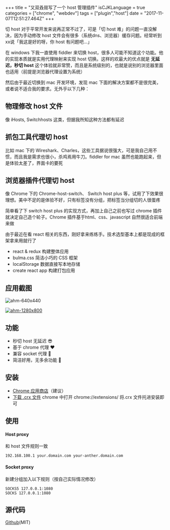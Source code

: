 +++
title = "又双叒叕写了一个 host 管理插件"
isCJKLanguage = true
categories = ["chrome", "webdev"]
tags = ["plugin","host"]
date = "2017-11-07T12:51:27.464Z"
+++

切 host 对于平常开发来说再正常不过了，可是「切 host 难」的问题一直没解决，因为手动修改 host 文件会有很多（系统dns、浏览器）缓存问题。经常听到xx说「我这是好的呀，你 host 有问题吧...」

在 windows 下我一直使用 fiddler 来切换 host，很多人可能不知道这个功能。他的实现本质就是实用代理映射来实现 host 切换。这样的欢最大的优点就是 **无延迟，秒切 host** 这个体验就非常赞，而且是系统级别的，也就是说别的浏览器里面也适用（前提是浏览器代理设置为系统）

然后由于最近切换到 mac 开发环境，发现 mac 下面的解决方案都不是很完美，或者说不适合我的要求。无外乎以下几种：

## 物理修改 host 文件

像 iHosts, Switchhosts 这类，但据我所知这种方法都有延迟

## 抓包工具代理切 host

比如 mac 下的 Wireshark、Charles，这些工具据说很强大，可是我自己用不惯，而且我是需求也很小，杀鸡焉用牛刀。fiddler for mac 虽然也能跑起来，但是体验太差了，界面卡的要死

## 浏览器插件代理切 host

像 Chrome 下的 Chrome-host-switch、 Switch host plus 等，试用了下效果很理想。美中不足的是体验不好，只有标签没有分组，把标签当分组切的人很蛋疼

简单看了下 switch host plus 的实现方式，再加上自己之前也写过 chrome 插件就决定自己造个轮子。Chrome 插件基于html、css、javascript 自然很适合前端来做

由于最近在看 react 相关的东西，刚好拿来练练手。技术选型基本上都是现成的框架拿来用就行了

- react & redux 构建整体应用
- bulma.css 简洁小巧的 CSS 框架
- localStorage 数据直接写本地存储
- create react app 构建打包应用

## 应用截图

![ahm-640x440](https://img20.360buyimg.com/devfe/jfs/t11611/80/1444685331/28555/590b5dfa/5a013f0aN19565830.png)

[![ahm-1280x800](https://img20.360buyimg.com/devfe/jfs/t11845/332/1453803626/635686/c8e4f98/5a013fe8N41db44e3.png)](https://img20.360buyimg.com/devfe/jfs/t11845/332/1453803626/635686/c8e4f98/5a013fe8N41db44e3.png)

## 功能

* 秒切 host 无延迟 😎
* 基于 chrome 代理 ❤️
* 兼容 socket 代理 🤔
* 简洁好用，无多余功能 👏

## 安装

- [Chrome 应用商店](https://chrome.google.com/webstore/detail/awesome-host-manager/pikaoeecieigblebdddckmlegonlogha?hl=zh-CN)（建议）
- [下载 .crx 文件](https://raw.githubusercontent.com/keelii/awesome-host-manager/master/awesome-host-manager.crx) chrome 中打开 chrome://extensions/ 将.crx 文件托进安装即可

## 使用

#### Host proxy

和 host 文件规则一致
```
192.168.100.1 your.domain.com your-anther.domain.com
```

#### Socket proxy

新建分组加入以下规则（按自己实际情况修改）
```
SOCKS5 127.0.0.1:1080
SOCKS 127.0.0.1:1080
```

## 源代码

[Github](https://github.com/keelii/awesome-host-manager)(MIT)

